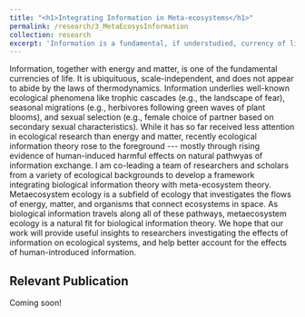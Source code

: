 ```yaml
---
title: "<h1>Integrating Information in Meta-ecosystems</h1>"
permalink: /research/3_MetaEcosysInformation
collection: research
excerpt: 'Information is a fundamental, if understudied, currency of life and is everywhere in nature. I am co-leading a team of researchers from various ecological backgrounds to integrate biological information theory with metaecosystem theory. Our goal is to provide a research framework to help shed light on the role of this currency in shaping natural systems.'
---
```


<!-- <img src="" alt="" style = "width:250px;height:400px;margin-right:15px;float:left"> -->
Information, together with energy and matter, is one of the fundamental currencies of life. It is ubiquituous, scale-independent, and does not appear to abide by the laws of thermodynamics. Information underlies well-known ecological phenomena like trophic cascades (e.g., the landscape of fear), seasonal migrations (e.g., herbivores following green waves of plant blooms), and sexual selection (e.g., female choice of partner based on secondary sexual characteristics). While it has so far received less attention in ecological research than energy and matter, recently ecological information theory rose to the foreground --- mostly through rising evidence of human-induced harmful effects on natural pathwyas of information exchange.
I am co-leading a team of researchers and scholars from a variety of ecological backgrounds to develop a framework integrating biological information theory with meta-ecosystem theory. Metaecosystem ecology is a subfield of ecology that investigates the flows of energy, matter, and organisms that connect ecosystems in space. As biological information travels along all of these pathways, metaecosystem ecology is a natural fit for biological information theory. We hope that our work will provide useful insights to researchers investigating the effects of information on ecological systems, and help better account for the effects of human-introduced information.

## Relevant Publication

Coming soon!
